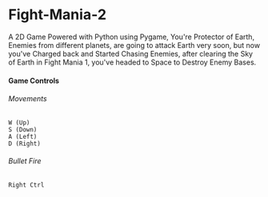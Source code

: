 # Fight-Mania-2
A 2D Game Powered with Python using Pygame, You're Protector of Earth, Enemies from different planets, are going to attack Earth very soon, but now you've Charged back and Started Chasing Enemies, after clearing the Sky of Earth in Fight Mania 1, you've headed to Space to Destroy Enemy Bases.

#### Game Controls
###### Movements
```
W (Up)
S (Down)
A (Left)
D (Right)
```
###### Bullet Fire
```
Right Ctrl
```
